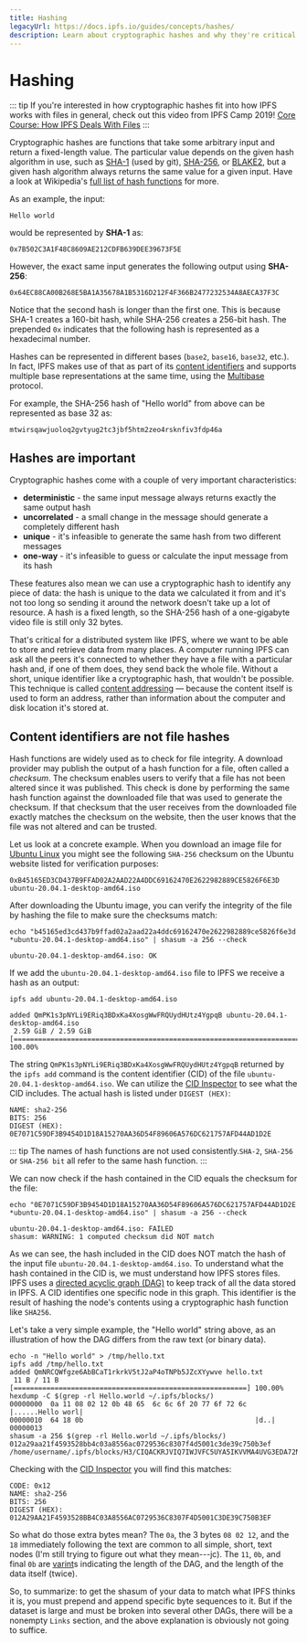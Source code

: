 ```yaml
---
title: Hashing
legacyUrl: https://docs.ipfs.io/guides/concepts/hashes/
description: Learn about cryptographic hashes and why they're critical to how IPFS, the InterPlanetary File System, works.
---
```


# Hashing

::: tip
If you're interested in how cryptographic hashes fit into how IPFS works with files in general, check out this video from IPFS Camp 2019! [Core Course: How IPFS Deals With Files](https://www.youtube.com/watch?v=Z5zNPwMDYGg)
:::

Cryptographic hashes are functions that take some arbitrary input and return a fixed-length value. The particular value depends on the given hash algorithm in use, such as [SHA-1](https://en.wikipedia.org/wiki/SHA-1) (used by git), [SHA-256](https://en.wikipedia.org/wiki/SHA-2), or [BLAKE2](<https://en.wikipedia.org/wiki/BLAKE_(hash_function)#BLAKE2>), but a given hash algorithm always returns the same value for a given input. Have a look at Wikipedia's [full list of hash functions](https://en.wikipedia.org/wiki/List_of_hash_functions) for more.

As an example, the input:

```
Hello world
```

would be represented by **SHA-1** as:

```
0x7B502C3A1F48C8609AE212CDFB639DEE39673F5E
```

However, the exact same input generates the following output using **SHA-256**:

```
0x64EC88CA00B268E5BA1A35678A1B5316D212F4F366B2477232534A8AECA37F3C
```

Notice that the second hash is longer than the first one. This is because SHA-1 creates a 160-bit hash, while SHA-256 creates a 256-bit hash. The prepended `0x` indicates that the following hash is represented as a hexadecimal number.

Hashes can be represented in different bases (`base2`, `base16`, `base32`, etc.). In fact, IPFS makes use of that as part of its [content identifiers](content-addressing.md) and supports multiple base representations at the same time, using the [Multibase](https://github.com/multiformats/multibase) protocol.

For example, the SHA-256 hash of "Hello world" from above can be represented as base 32 as:

```
mtwirsqawjuoloq2gvtyug2tc3jbf5htm2zeo4rsknfiv3fdp46a
```

## Hashes are important

Cryptographic hashes come with a couple of very important characteristics:

- **deterministic** - the same input message always returns exactly the same output hash
- **uncorrelated** - a small change in the message should generate a completely different hash
- **unique** - it's infeasible to generate the same hash from two different messages
- **one-way** - it's infeasible to guess or calculate the input message from its hash

These features also mean we can use a cryptographic hash to identify any piece of data: the hash is unique to the data we calculated it from and it's not too long so sending it around the network doesn't take up a lot of resource. A hash is a fixed length, so the SHA-256 hash of a one-gigabyte video file is still only 32 bytes. 

That's critical for a distributed system like IPFS, where we want to be able to store and retrieve data from many places. A computer running IPFS can ask all the peers it's connected to whether they have a file with a particular hash and, if one of them does, they send back the whole file. Without a short, unique identifier like a cryptographic hash, that wouldn't be possible. This technique is called [content addressing](content-addressing.md) — because the content itself is used to form an address, rather than information about the computer and disk location it's stored at.

## Content identifiers are not file hashes

Hash functions are widely used as to check for file integrity. A download provider may publish the output of a hash function for a file, often called a _checksum_. The checksum enables users to verify that a file has not been altered since it was published. This check is done by performing the same hash function against the downloaded file that was used to generate the checksum. If that checksum that the user receives from the downloaded file exactly matches the checksum on the website, then the user knows that the file was not altered and can be trusted.

Let us look at a concrete example. When you download an image file for [Ubuntu Linux](https://ubuntu.com/) you might see the following `SHA-256` checksum on the Ubuntu website listed for verification purposes:

```
0xB45165ED3CD437B9FFAD02A2AAD22A4DDC69162470E2622982889CE5826F6E3D ubuntu-20.04.1-desktop-amd64.iso
```

After downloading the Ubuntu image, you can verify the integrity of the file by hashing the file to make sure the checksums match:

```shell
echo "b45165ed3cd437b9ffad02a2aad22a4ddc69162470e2622982889ce5826f6e3d *ubuntu-20.04.1-desktop-amd64.iso" | shasum -a 256 --check

ubuntu-20.04.1-desktop-amd64.iso: OK
```

If we add the `ubuntu-20.04.1-desktop-amd64.iso` file to IPFS we receive a hash as an output:

```shell
ipfs add ubuntu-20.04.1-desktop-amd64.iso

added QmPK1s3pNYLi9ERiq3BDxKa4XosgWwFRQUydHUtz4YgpqB ubuntu-20.04.1-desktop-amd64.iso
 2.59 GiB / 2.59 GiB [==========================================================================================] 100.00%
```

The string `QmPK1s3pNYLi9ERiq3BDxKa4XosgWwFRQUydHUtz4YgpqB` returned by the `ipfs add` command is the content identifier (CID) of the file `ubuntu-20.04.1-desktop-amd64.iso`. We can utilize the [CID Inspector](https://cid.ipfs.io/) to see what the CID includes. The actual hash is listed under `DIGEST (HEX)`:

```
NAME: sha2-256
BITS: 256
DIGEST (HEX): 0E7071C59DF3B9454D1D18A15270AA36D54F89606A576DC621757AFD44AD1D2E
```

::: tip
The names of hash functions are not used consistently.`SHA-2`, `SHA-256` or `SHA-256 bit` all refer to the same hash function.
:::

We can now check if the hash contained in the CID equals the checksum for the file:

```shell
echo "0E7071C59DF3B9454D1D18A15270AA36D54F89606A576DC621757AFD44AD1D2E *ubuntu-20.04.1-desktop-amd64.iso" | shasum -a 256 --check

ubuntu-20.04.1-desktop-amd64.iso: FAILED
shasum: WARNING: 1 computed checksum did NOT match
```

As we can see, the hash included in the CID does NOT match the hash of the input file `ubuntu-20.04.1-desktop-amd64.iso`. To understand what the hash contained in the CID is, we must understand how IPFS stores files. IPFS uses a [directed acyclic graph (DAG)](merkle-dag.md) to keep track of all the data stored in IPFS. A CID identifies one specific node in this graph. This identifier is the result of hashing the node's contents using a cryptographic hash function like `SHA256`.

Let's take a very simple example, the "Hello world" string above, as an illustration of how the DAG differs from the raw text (or binary data).

```shell
echo -n "Hello world" > /tmp/hello.txt
ipfs add /tmp/hello.txt
added QmNRCQWfgze6AbBCaT1rkrkV5tJ2aP4oTNPb5JZcXYywve hello.txt
 11 B / 11 B [=========================================================] 100.00%
hexdump -C $(grep -rl Hello.world ~/.ipfs/blocks/)
00000000  0a 11 08 02 12 0b 48 65  6c 6c 6f 20 77 6f 72 6c  |......Hello worl|
00000010  64 18 0b                                          |d..|
00000013
shasum -a 256 $(grep -rl Hello.world ~/.ipfs/blocks/)
012a29aa21f4593528bb4c03a8556ac0729536c8307f4d5001c3de39c750b3ef  /home/username/.ipfs/blocks/H3/CIQACKRJVIQ7IWJVFC5UYA5IKVVMA4UVG3EDA72NKAA4HXRZY5ILH3Y.data
```
Checking with the [CID Inspector](https://cid.ipfs.io/#QmNRCQWfgze6AbBCaT1rkrkV5tJ2aP4oTNPb5JZcXYywve) you will find this matches:
```
CODE: 0x12
NAME: sha2-256
BITS: 256
DIGEST (HEX): 012A29AA21F4593528BB4C03A8556AC0729536C8307F4D5001C3DE39C750B3EF
```
So what do those extra bytes mean? The `0a`, the 3 bytes `08 02 12`, and the `18` immediately following the text are common to all simple, short, text nodes (I'm still trying to figure out what they mean---jc). The `11`, `0b`, and final `0b` are [varint](https://github.com/multiformats/unsigned-varint)s indicating the length of the DAG, and the length of the data itself (twice).

So, to summarize: to get the shasum of your data to match what IPFS thinks it is, you must prepend and append specific byte sequences to it. But if the dataset is large and must be broken into several other DAGs, there will be a nonempty `Links` section, and the above explanation is obviously not going to suffice.
